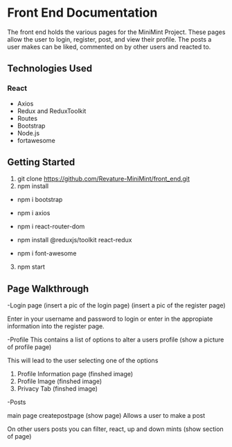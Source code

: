 # Front End Documentation
The front end holds the various pages for the MiniMint Project.
These pages allow the user to login, register, post, and view 
their profile. The posts a user makes can be liked, commented on
by other users and reacted to.

## Technologies Used
### React
- Axios
- Redux and ReduxToolkit
- Routes
- Bootstrap
- Node.js
- fortawesome
## Getting Started
1. git clone https://github.com/Revature-MiniMint/front_end.git
2. npm install

- npm i bootstrap
- npm i axios

- npm i react-router-dom

- npm install @reduxjs/toolkit react-redux

- npm i font-awesome

3. npm start

## Page Walkthrough 
-Login page
(insert a pic of the login page)
(insert a pic of the register page)

Enter in your username and password to login or 
enter in the appropiate information into the
register page.

-Profile 
This contains a list of options to alter a users profile
(show a picture of profile page)

This will lead to the user selecting one of the options

1. Profile Information page 
(finshed image)
2. Profile Image 
(finshed image)
3. Privacy Tab
(finshed image)

-Posts

main page createpostpage
(show page)
Allows a user to make a post


On other users posts you can filter, react,
up and down mints
(show section of page)








